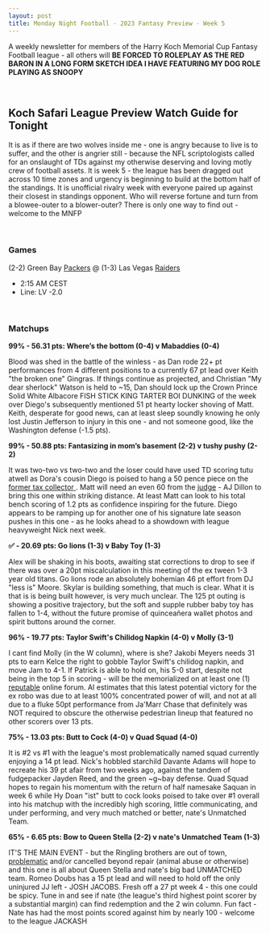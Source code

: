 ```yaml
---
layout: post
title: Monday Night Football - 2023 Fantasy Preview - Week 5
---
```


A weekly newsletter for members of the Harry Koch Memorial Cup Fantasy Football league - all others will **BE FORCED TO ROLEPLAY AS THE RED BARON IN A LONG FORM SKETCH IDEA I HAVE FEATURING MY DOG ROLE PLAYING AS SNOOPY**

<br/>

## Koch Safari League Preview Watch Guide for Tonight

It is as if there are two wolves inside me - one is angry because to live is to suffer, and the other is angrier still - because the NFL scriptologists called for an onslaught of TDs against my otherwise deserving and loving motly crew of football assets. It is week 5 - the league has been dragged out across 10 time zones and urgency is beginning to build at the bottom half of the standings. It is unofficial rivalry week with everyone paired up against their closest in standings opponent. Who will reverse fortune and turn from a blowee-outer to a blower-outer? There is only one way to find out - welcome to the MNFP   

<br/>

### Games
(2-2) Green Bay [Packers](https://i.ytimg.com/vi/8y4Cg-ijDRA/hqdefault.jpg) @ (1-3) Las Vegas [Raiders](https://i.ytimg.com/vi/Oax_kndPhZ4/maxresdefault.jpg)
* 2:15 AM CEST
* Line: LV -2.0

<br/>

### Matchups
	
**99% - 56.31 pts: Where’s the bottom (0-4) v Mabaddies (0-4)**

Blood was shed in the battle of the winless - as Dan rode 22+ pt performances from 4 different positions to a currently 67 pt lead over Keith "the broken one" Gingras. If things continue as projected, and Christian "My dear sherlock" Watson is held to ~15, Dan should lock up the Crown Prince Solid White Albacore FISH STICK KING TARTER BOI DUNKING of the week over Diego's subsequently mentioned 51 pt hearty locker shoving of Matt. Keith, desperate for good news, can at least sleep soundly knowing he only lost Justin Jefferson to injury in this one - and not someone good, like the Washington defense (-1.5 pts).

**99% - 50.88 pts: Fantasizing in mom’s basement (2-2) v tushy pushy (2-2)**

It was two-two vs two-two and the loser could have used TD scoring tutu atwell as Dora's cousin Diego is poised to hang a 50 pence piece on the [former tax collector ](https://www.christianity.com/wiki/people/matthew-the-tax-collector.html). Matt will need an even 60 from the [judge](https://s.yimg.com/ny/api/res/1.2/O3Lb5fZZai_kzdZRN2K0hg--/YXBwaWQ9aGlnaGxhbmRlcjt3PTEyMDA7aD0xMTQ3/https://s.yimg.com/os/creatr-uploaded-images/2021-06/a1c70bd0-c3dc-11eb-bfeb-0689c27adfd0) - AJ Dillon to bring this one within striking distance. At least Matt can look to his total bench scoring of 1.2 pts as confidence inspiring for the future. Diego appears to be ramping up for another one of his signature late season pushes in this one - as he looks ahead to a showdown with league heavyweight Nick next week.  

**✅ - 20.69 pts: Go lions (1-3) v Baby Toy (1-3)**

Alex will be shaking in his boots, awaiting stat corrections to drop to see if there was over a 20pt miscalculation in this meeting of the ex tween 1-3 year old titans. Go lions rode an absolutely bohemian 46 pt effort from DJ "less is" Moore. Skylar is building something, that much is clear. What it is that is is being built however, is very much unclear. The 125 pt outing is showing a positive trajectory, but the soft and supple rubber baby toy has fallen to 1-4, without the future promise of quinceañera wallet photos and spirit buttons around the corner.  

**96% - 19.77 pts: Taylor Swift's Chilidog Napkin (4-0) v Molly (3-1)**

I cant find Molly (in the W column), where is she? Jakobi Meyers needs 31 pts to earn Kelce the right to gobble Taylor Swift's chilidog napkin, and move Jam to 4-1. If Patrick is able to hold on, his 5-0 start, despite not being in the top 5 in scoring - will be the memorialized on at least one (1) [reputable](https://pdubslax.com/) online forum. AI estimates that this latest potential victory for the ex robo was due to at least 100% concentrated power of will, and not at all due to a fluke 50pt performance from Ja'Marr Chase that definitely was NOT required to obscure the otherwise pedestrian lineup that featured no other scorers over 13 pts.   

**75% - 13.03 pts: Butt to Cock (4-0) v Quad Squad (4-0)**

It is #2 vs #1 with the league's most problematically named squad currently enjoying a 14 pt lead. Nick's hobbled starchild Davante Adams will hope to recreate his 39 pt afair from two weeks ago, against the tandem of fudgepacker Jayden Reed, and the green ~g~bay defense. Quad Squad hopes to regain his momentum with the return of half namesake Saquan in week 6 while Hy Doan "ist" butt to cock looks poised to take over #1 overall into his matchup with the incredibly high scoring, little communicating, and under performing, and very much matched or better, nate's Unmatched Team.  

**65% - 6.65 pts: Bow to Queen Stella (2-2) v nate's Unmatched Team (1-3)**

IT'S THE MAIN EVENT - but the Ringling brothers are out of town, [problematic](https://www.britannica.com/explore/savingearth/undeniable-evidence-federal-trial-exposes-ringlings-mistreatment-of-elephants) and/or cancelled beyond repair (animal abuse or otherwise) and this one is all about Queen Stella and nate's big bad UNMATCHED team. Romeo Doubs has a 15 pt lead and will need to hold off the only uninjured JJ left - JOSH JACOBS. Fresh off a 27 pt week 4 - this one could be spicy. Tune in and see if nate (the league's third highest point scorer by a substantial margin) can find redemption and the 2 win column. Fun fact - Nate has had the most points scored against him by nearly 100 - welcome to the league JACKASH

<br/>
